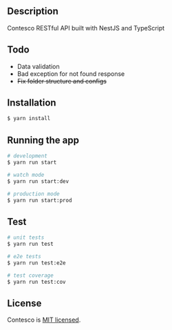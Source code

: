 ## Description

Contesco RESTful API built with NestJS and TypeScript

## Todo

- Data validation
- Bad exception for not found response
- <s>Fix folder structure and configs</s>

## Installation

```bash
$ yarn install
```

## Running the app

```bash
# development
$ yarn run start

# watch mode
$ yarn run start:dev

# production mode
$ yarn run start:prod
```

## Test

```bash
# unit tests
$ yarn run test

# e2e tests
$ yarn run test:e2e

# test coverage
$ yarn run test:cov
```

## License

Contesco is [MIT licensed](LICENSE).
